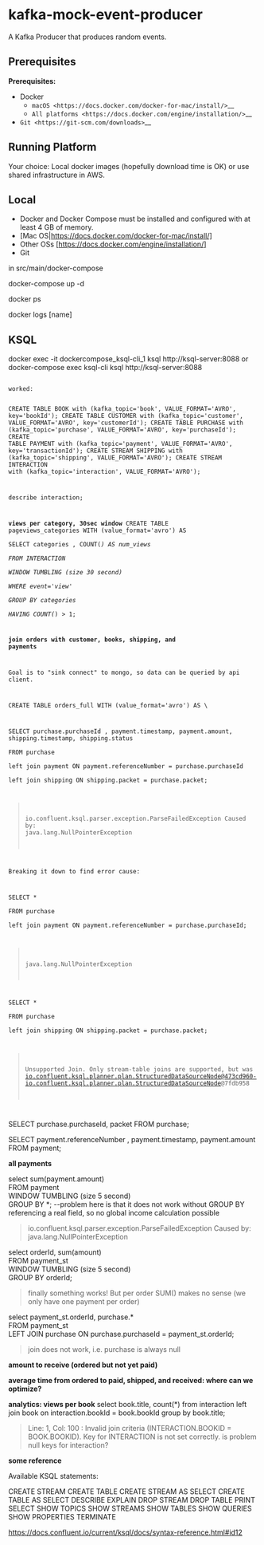 # kafka-mock-event-producer
A Kafka Producer that produces random events.


Prerequisites
-------------

**Prerequisites:**

- Docker
    - `macOS <https://docs.docker.com/docker-for-mac/install/>`__
    - `All platforms <https://docs.docker.com/engine/installation/>`__
- `Git <https://git-scm.com/downloads>`__


Running Platform
----------------

Your choice: Local docker images (hopefully download time is OK) or use shared infrastructure in AWS.

Local
-----

- Docker and Docker Compose must be installed and configured with at least 4 GB of memory.
 - [Mac OS|https://docs.docker.com/docker-for-mac/install/]
 - Other OSs [https://docs.docker.com/engine/installation/]
- Git


in src/main/docker-compose



docker-compose up -d

docker ps

docker logs [name]

KSQL
----

docker exec -it dockercompose_ksql-cli_1 ksql http://ksql-server:8088
or
docker-compose exec ksql-cli ksql http://ksql-server:8088


<code>
worked:

CREATE TABLE BOOK with (kafka_topic='book', VALUE_FORMAT='AVRO', key='bookId');
CREATE TABLE CUSTOMER with (kafka_topic='customer', VALUE_FORMAT='AVRO', key='customerId');
CREATE TABLE PURCHASE with (kafka_topic='purchase', VALUE_FORMAT='AVRO', key='purchaseId');
CREATE TABLE PAYMENT with (kafka_topic='payment', VALUE_FORMAT='AVRO', key='transactionId');
CREATE STREAM SHIPPING with (kafka_topic='shipping', VALUE_FORMAT='AVRO');
CREATE STREAM INTERACTION with (kafka_topic='interaction', VALUE_FORMAT='AVRO');

describe interaction;


**views per category, 30sec window**
CREATE TABLE pageviews_categories WITH (value_format='avro') AS \
SELECT categories , COUNT(*) AS num_views \
FROM INTERACTION \
WINDOW TUMBLING (size 30 second) \
WHERE event='view' \
GROUP BY categories \
HAVING COUNT(*) > 1;


**join orders with customer, books, shipping, and payments**

Goal is to "sink connect" to mongo, so data can be queried by api client.

CREATE TABLE orders_full WITH (value_format='avro') AS \

SELECT purchase.purchaseId , payment.timestamp, payment.amount, shipping.timestamp, shipping.status \
FROM purchase \
left join payment ON payment.referenceNumber = purchase.purchaseId \
left join shipping ON shipping.packet = purchase.packet;
> io.confluent.ksql.parser.exception.ParseFailedException
  Caused by: java.lang.NullPointerException

Breaking it down to find error cause:

SELECT * \
FROM purchase \
left join payment ON payment.referenceNumber = purchase.purchaseId;
> java.lang.NullPointerException

SELECT * \
FROM purchase \
left join shipping ON shipping.packet = purchase.packet;
> Unsupported Join. Only stream-table joins are supported, but was io.confluent.ksql.planner.plan.StructuredDataSourceNode@473cd960-io.confluent.ksql.planner.plan.StructuredDataSourceNode@7fdb958



</code>


SELECT purchase.purchaseId, packet FROM purchase;

SELECT payment.referenceNumber , payment.timestamp, payment.amount FROM payment;

**all payments**

select sum(payment.amount) \
FROM payment \
WINDOW TUMBLING (size 5 second) \
GROUP BY *;  --problem here is that it does not work without GROUP BY referencing a real field, so no global income calculation possible
> io.confluent.ksql.parser.exception.ParseFailedException
  Caused by: java.lang.NullPointerException

select orderId, sum(amount) \
FROM payment_st \
WINDOW TUMBLING (size 5 second) \
GROUP BY orderId;
> finally something works! But per order SUM() makes no sense (we only have one payment per order)

select payment_st.orderId, purchase.* \
FROM payment_st \
LEFT JOIN purchase ON purchase.purchaseId = payment_st.orderId;
> join does not work, i.e. purchase is always null


**amount to receive (ordered but not yet paid)**

**average time from ordered to paid, shipped, and received: where can we optimize?** 


**analytics: views per book**
select book.title, count(*) from interaction left join book on interaction.bookId = book.bookId group by book.title;
> Line: 1, Col: 100 : Invalid join criteria (INTERACTION.BOOKID = BOOK.BOOKID). Key for INTERACTION is not set correctly. 
  is problem null keys for interaction?


**some reference**

Available KSQL statements:

CREATE STREAM
CREATE TABLE
CREATE STREAM AS SELECT
CREATE TABLE AS SELECT
DESCRIBE
EXPLAIN
DROP STREAM
DROP TABLE
PRINT
SELECT
SHOW TOPICS
SHOW STREAMS
SHOW TABLES
SHOW QUERIES
SHOW PROPERTIES
TERMINATE

https://docs.confluent.io/current/ksql/docs/syntax-reference.html#id12
